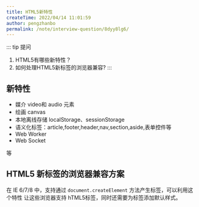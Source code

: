 ```yaml
---
title: HTML5新特性
createTime: 2022/04/14 11:01:59
author: pengzhanbo
permalink: /note/interview-question/8dyy8lg6/
---
```


::: tip 提问
1. HTML5有哪些新特性？
2. 如何处理HTML5新标签的浏览器兼容?
:::

## 新特性

- 媒介 video和 audio 元素
- 绘画 canvas
- 本地离线存储 localStorage、sessionStorage
- 语义化标签：article,footer,header,nav,section,aside,表单控件等
- Web Worker
- Web Socket

等

## HTML5 新标签的浏览器兼容方案

在 IE 6/7/8 中，支持通过 `document.createElement` 方法产生标签，可以利用这个特性
让这些浏览器支持 hTML5标签，同时还需要为标签添加默认样式。
